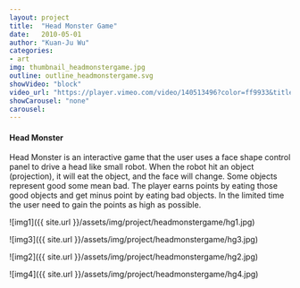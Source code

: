 ```yaml
---
layout: project
title:  "Head Monster Game"
date:   2010-05-01
author: "Kuan-Ju Wu"
categories:
- art
img: thumbnail_headmonstergame.jpg
outline: outline_headmonstergame.svg
showVideo: "block"
video_url: "https://player.vimeo.com/video/140513496?color=ff9933&title=0&byline=0&portrait=0"
showCarousel: "none"
carousel:
---
```

#### Head Monster ####

Head Monster is an interactive game that the user uses a face shape control panel to drive a head like small robot. When the robot hit an object (projection), it will eat the object, and the face will change. Some objects represent good some mean bad. The player earns points by eating those good objects and get minus point by eating bad objects. In the limited time the user need to gain the points as high as possible.

![img1]({{ site.url }}/assets/img/project/headmonstergame/hg1.jpg)

![img3]({{ site.url }}/assets/img/project/headmonstergame/hg3.jpg)

![img2]({{ site.url }}/assets/img/project/headmonstergame/hg2.jpg)

![img4]({{ site.url }}/assets/img/project/headmonstergame/hg4.jpg)
